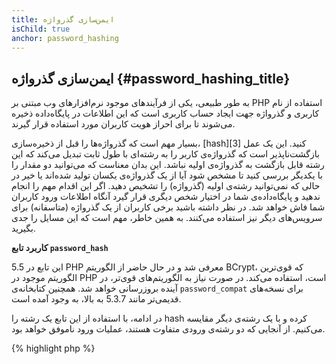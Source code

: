 ```yaml
---
title: ایمن‌سازی گذرواژه
isChild: true
anchor: password_hashing
---
```


## ایمن‌سازی گذرواژه {#password_hashing_title}

به طور طبیعی، یکی از فرآیندهای موجود نرم‌افزارهای وب مبتنی بر PHP استفاده از نام کاربری و گذرواژه جهت ایجاد حساب کاربری است که این اطلاعات در پایگاه‌داده ذخیره می‌شوند تا برای احراز هویت کاربران مورد استفاده قرار گیرند.

بسیار مهم است که گذرواژه‌ها را قبل از ذخیره‌سازی، [hash][3] کنید. این یک عمل بازگشت‌ناپذیر است که گذرواژه‌ی کاربر را به رشته‌ای با طول ثابت تبدیل می‌کند که این رشته قابل بازگشت به گذرواژه‌ی اولیه نباشد. این بدان معناست که می‌توانید دو مقدار را با یکدیگر بررسی کنید تا مشخص شود آیا از یک گذرواژه‌ی یکسان تولید شده‌اند یا خیر در حالی که نمی‌توانید رشته‌ی اولیه (گذرواژه‌) را تشخیص دهید. اگر این اقدام مهم را انجام ندهید و پایگاه‌داده‌ی شما در اختیار شخص دیگری قرار گیرد آنگاه اطلاعات ورود کاربران شما فاش خواهد شد. در نظر داشته باشید برخی کاربران از یک گذرواژه‌ (متاسفانه) برای سرویس‌های دیگر نیز استفاده می‌کنند. به همین خاطر، مهم است که این مسایل را جدی بگیرید.


**کاربرد تابع `password_hash`**

این تابع در 5.5 PHP معرفی شد و در حال حاضر از الگوریتم BCrypt، که قوی‌ترین الگوریتم موجود در PHP است، استفاده می‌کند. در صورت نیاز به الگوریتم‌های قوی‌تر، در آینده بروزرسانی خواهد شد. همچنین کتابخانه‌ی `password_compat` برای نسخه‌های قدیمی‌تر مانند 5.3.7 به بالا، به وجود آمده است.

در ادامه، با استفاده از این تابع یک رشته را hash کرده و با یک رشته‌ی دیگر مقایسه می‌کنیم. از آنجایی که دو رشته‌ی ورودی متفاوت هستند، عملیات ورود ناموفق خواهد بود.

{% highlight php %}
<?php
                      
require 'password.php';

$passwordHash = password_hash('secret-password', PASSWORD_DEFAULT);

if (password_verify('bad-password', $passwordHash)) {
    // Correct Password
} else {
    // Wrong password
}
{% endhighlight %}  



* [درباره‌ی `password_hash` بیشتر بدانید] [1]
* [تابع `password_compat` برای نسخه‌های 5.3.7 تا 5.5] [2]
* [درباره‌ی هشینگ و رمزنگاری بیشتر بدانید] [3]
* [چگونگی به وجود آمدن تابع `password_hash` و اسناد فنی مربوطه] [4]

[1]: http://us2.php.net/manual/en/function.password-hash.php
[2]: https://github.com/ircmaxell/password_compat
[3]: http://en.wikipedia.org/wiki/Cryptographic_hash_function
[4]: https://wiki.php.net/rfc/password_hash

